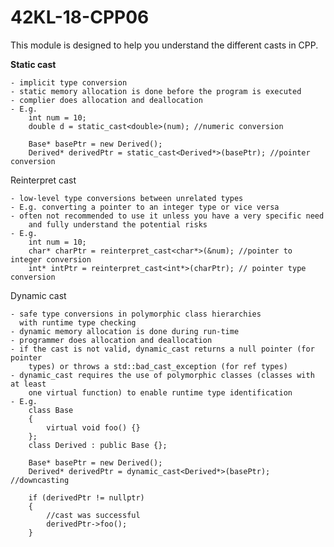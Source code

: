 # 42KL-18-CPP06

This module is designed to help you understand the different casts in CPP.

**Static cast**

	- implicit type conversion
	- static memory allocation is done before the program is executed
	- complier does allocation and deallocation
	- E.g. 
		int num = 10;
		double d = static_cast<double>(num); //numeric conversion

		Base* basePtr = new Derived();
		Derived* derivedPtr = static_cast<Derived*>(basePtr); //pointer conversion

Reinterpret cast

	- low-level type conversions between unrelated types
	- E.g. converting a pointer to an integer type or vice versa
	- often not recommended to use it unless you have a very specific need
		and fully understand the potential risks
	- E.g. 
		int num = 10;
		char* charPtr = reinterpret_cast<char*>(&num); //pointer to integer conversion
		int* intPtr = reinterpret_cast<int*>(charPtr); // pointer type conversion

Dynamic cast 

	- safe type conversions in polymorphic class hierarchies
	  with runtime type checking
	- dynamic memory allocation is done during run-time
	- programmer does allocation and deallocation
	- if the cast is not valid, dynamic_cast returns a null pointer (for pointer 
		types) or throws a std::bad_cast_exception (for ref types)
	- dynamic_cast requires the use of polymorphic classes (classes with at least
		one virtual function) to enable runtime type identification
	- E.g. 
		class Base
		{
			virtual void foo() {}
		};
		class Derived : public Base {};

		Base* basePtr = new Derived();
		Derived* derivedPtr = dynamic_cast<Derived*>(basePtr); //downcasting

		if (derivedPtr != nullptr)
		{
			//cast was successful
			derivedPtr->foo();
		}
